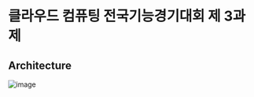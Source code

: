 # 클라우드 컴퓨팅 전국기능경기대회 제 3과제

## Architecture
![image](https://github.com/rlawoals2590/2023-skills/assets/66626696/db5ee674-a567-4904-9c3f-6ca6d1933ab2)
